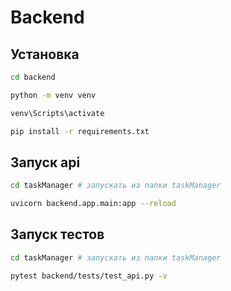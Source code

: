 # Backend
## Установка
```bash
cd backend
```
```bash
python -m venv venv
```
```bash
venv\Scripts\activate
```
```bash
pip install -r requirements.txt
```

## Запуск api
```bash
cd taskManager # запускать из папки taskManager
```
```bash
uvicorn backend.app.main:app --reload
```

## Запуск тестов
```bash
cd taskManager # запускать из папки taskManager
```
```bash
pytest backend/tests/test_api.py -v
```
